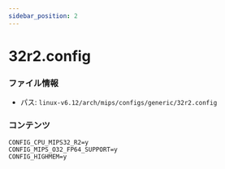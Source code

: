 ```yaml
---
sidebar_position: 2
---
```

# 32r2.config

### ファイル情報

- パス: `linux-v6.12/arch/mips/configs/generic/32r2.config`

### コンテンツ

```config
CONFIG_CPU_MIPS32_R2=y
CONFIG_MIPS_O32_FP64_SUPPORT=y
CONFIG_HIGHMEM=y

```
